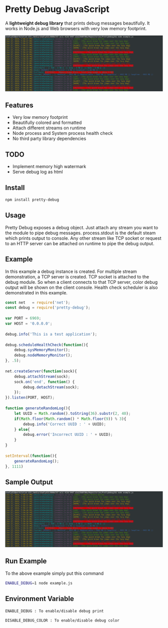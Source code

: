 # Pretty Debug JavaScript
A **lightweight debug library** that prints debug messages beautifully. It works in Node.js and Web browsers with very low memory footprint. 

<div style="text-align:center"><img src ="https://raw.githubusercontent.com/shadlyd15/PrettyDebugJS/master/images/sample_output.png" alt ="Sample Output"/></div>

## Features
- Very low memory footprint
- Beautifully colored and formatted
- Attach different streams on runtime
- Node process and System process health check
- No third party library dependencies

## TODO
- Implement memory high watermark
- Serve debug log as html

## Install
```bash
npm install pretty-debug
```

## Usage

Pretty Debug exposes a debug object. Just attach any stream you want to the module to pipe debug messages. process.stdout is the default steam which prints output to console. Any other stream like TCP socket or request to an HTTP server can be attached on runtime to pipe the debug output. 

## Example
In this example a debug instance is created. For multiple stream demonstration, a TCP server is created. TCP socket is attached to the debug module. So when a client connects to that TCP server, color debug output will be shown on the client console. Health check scheduler is also demonstrated in this example. 

```javascript
const net 	= require('net');
const debug = require('pretty-debug');

var PORT = 6969;
var HOST = '0.0.0.0';

debug.info('This is a test application');

debug.scheduleHealthCheck(function(){
	debug.sysMemoryMonitor();
	debug.nodeMemoryMonitor();
}, .5);

net.createServer(function(sock){
	debug.attachStream(sock);
	sock.on('end', function() {
		debug.detachStream(sock);
	}); 
}).listen(PORT, HOST);

function generateRandomLog(){
	let UUID = Math.random().toString(36).substr(2, 40);
	if(Math.floor(Math.random() * Math.floor(9)) % 3){
		debug.info('Correct UUID : ' + UUID);
	} else{
		debug.error('Incorrect UUID : ' + UUID);
	}
}

setInterval(function(){
	generateRandomLog();
}, 1111)
```
## Sample Output

<div style="text-align:center"><img src ="https://raw.githubusercontent.com/shadlyd15/PrettyDebugJS/master/images/sample_output.png" alt ="Sample Output"/></div>

## Run Example
To the above example simply put this command
```bash
ENABLE_DEBUG=1 node example.js
```
## Environment Variable
```bash
ENABLE_DEBUG : To enable/disable debug print
```
```bash
DISABLE_DEBUG_COLOR : To enable/disable debug color
```
